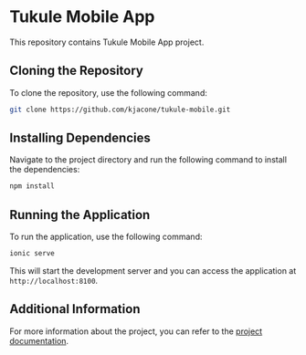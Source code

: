 # Tukule Mobile App

This repository contains Tukule Mobile App project.

## Cloning the Repository

To clone the repository, use the following command: 
```bash
git clone https://github.com/kjacone/tukule-mobile.git 
```
## Installing Dependencies

Navigate to the project directory and run the following command to install the dependencies: 
```bash
npm install
```
## Running the Application

To run the application, use the following command:
```bash 
ionic serve
```
This will start the development server and you can access the application at `http://localhost:8100`.

## Additional Information

For more information about the project, you can refer to the [project documentation](docs/README.md).
